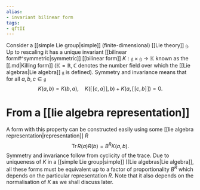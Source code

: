 ```yaml
---
alias:
- invariant bilinear form
tags:
- qftII
---
```

Consider a [[simple Lie group|simple]] (finite-dimensional) [[Lie theory]] $\mathfrak{g}$. Up to rescaling it has a unique invariant [[bilinear form#^symmetric|symmetric]] [[bilinear form]] $K: \mathfrak{g} \times \mathfrak{g} \rightarrow \mathbb{K}$ known as the [[.md|Killing form]] $(\mathbb{K}=\mathbb{R}, \mathbb{C}$ denotes the number field over which the [[Lie algebras|Lie algebra]] $\mathfrak{g}$ is defined). Symmetry and invariance means that for all $a, b, c \in \mathfrak{g}$
$$
K(a, b)=K(b, a), \quad K([\![ c, a ]\!], b)+K(a, [\![ c, b ]\!])=0 .
$$


# From a [[lie algebra representation]]
A form with this property can be constructed easily using some [[lie algebra representation|representation]] $R$
$$
\operatorname{Tr} R(a) R(b)=B^{R} K(a, b) .
$$
Symmetry and invariance follow from cyclicity of the trace. Due to uniqueness of $K$ in a [[simple Lie group|simple]] [[Lie algebras|Lie algebra]], all these forms must be equivalent up to a factor of proportionality $B^{R}$ which depends on the particular representation $R$. Note that it also depends on the normalisation of $K$ as we shall discuss later.
